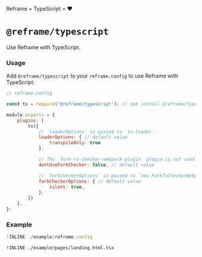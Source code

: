 Reframe + TypeScript = :heart:

# `@reframe/typescript`

Use Reframe with TypeScript.

### Usage

Add `@reframe/typescript` to your `reframe.config` to use Reframe with TypeScript:

~~~js
// reframe.config

const ts = require('@reframe/typescript'); // npm install @reframe/typescript

module.exports = {
    plugins: [
        ts({
            // `loaderOptions` is passed to `ts-loader`.
            loaderOptions: { // default value
                transpileOnly: true
            },

            // The `fork-ts-checker-webpack-plugin` plugin is not used if `dontUseForkChecker` is set to true.
            dontUseForkChecker: false, // default value

            // `forkCheckerOptions` is passed to `new ForkTsCheckerWebpackPlugin(forkCheckerOptions)`.
            forkCheckerOptions: { // default value
                silent: true,
            },
        })
    ],
};
~~~

### Example

~~~js
!INLINE ./example/reframe.config
~~~

~~~tsx
!INLINE ./example/pages/landing.html.tsx
~~~
